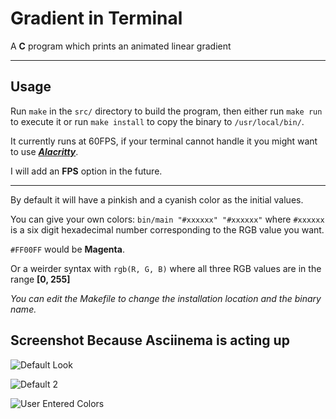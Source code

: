 # Gradient in Terminal

A **C** program which prints an animated linear gradient
___

## Usage

Run `make` in the `src/` directory to build the program,
then either run `make run` to execute it or run `make install` to
copy the binary to `/usr/local/bin/`.

It currently runs at 60FPS, if your terminal cannot handle it you might want to
use __*[Alacritty](https://github.com/jwilm/alacritty)*__.

I will add an **FPS** option in the future.
___
By default it will have a pinkish and a cyanish color as the initial values.

You can give your own colors: `bin/main "#xxxxxx" "#xxxxxx"` where `#xxxxxx`
is a six digit hexadecimal number corresponding to the RGB value you want.

`#FF00FF` would be **Magenta**.

Or a weirder syntax with `rgb(R, G, B)` where all three RGB values
are in the range __[0, 255]__

_You can edit the Makefile to change the installation location and the
binary name._

## Screenshot Because Asciinema is acting up

![Default Look](https://raw.githubusercontent.com/OnurKader/gradient/buffer/data/2020-03-03%2014-59-58.png)

![Default 2](https://raw.githubusercontent.com/OnurKader/gradient/buffer/data/2020-03-03%2015-00-00.png)

![User Entered Colors](https://raw.githubusercontent.com/OnurKader/gradient/buffer/data/2020-03-03%2015-00-13.png)



